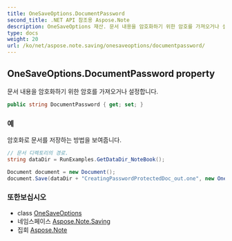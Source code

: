 ```yaml
---
title: OneSaveOptions.DocumentPassword
second_title: .NET API 참조용 Aspose.Note
description: OneSaveOptions 재산. 문서 내용을 암호화하기 위한 암호를 가져오거나 설정합니다.
type: docs
weight: 20
url: /ko/net/aspose.note.saving/onesaveoptions/documentpassword/
---
```

## OneSaveOptions.DocumentPassword property

문서 내용을 암호화하기 위한 암호를 가져오거나 설정합니다.

```csharp
public string DocumentPassword { get; set; }
```

### 예

암호화로 문서를 저장하는 방법을 보여줍니다.

```csharp
// 문서 디렉토리의 경로.
string dataDir = RunExamples.GetDataDir_NoteBook();

Document document = new Document();
document.Save(dataDir + "CreatingPasswordProtectedDoc_out.one", new OneSaveOptions() { DocumentPassword = "pass" });
```

### 또한보십시오

* class [OneSaveOptions](../)
* 네임스페이스 [Aspose.Note.Saving](../../onesaveoptions/)
* 집회 [Aspose.Note](../../../)



